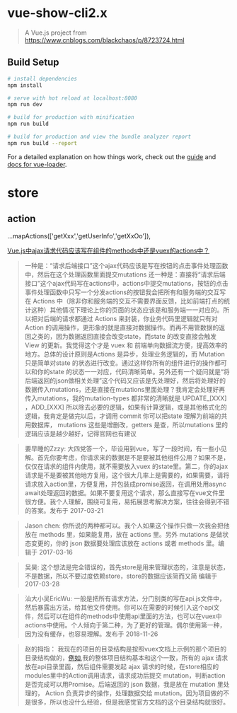 # vue-show-cli2.x

> A Vue.js project from https://www.cnblogs.com/blackchaos/p/8723724.html

## Build Setup

``` bash
# install dependencies
npm install

# serve with hot reload at localhost:8080
npm run dev

# build for production with minification
npm run build

# build for production and view the bundle analyzer report
npm run build --report
```

For a detailed explanation on how things work, check out the [guide](http://vuejs-templates.github.io/webpack/) and [docs for vue-loader](http://vuejs.github.io/vue-loader).


# store
## action
...mapActions(['getXxx','getUserInfo','getXxOo']),

[Vue.js中ajax请求代码应该写在组件的methods中还是vuex的actions中？](https://www.zhihu.com/question/57133837)
> 一种是：“请求后端接口”这个ajax代码应该是写在按钮的点击事件处理函数中，然后在这个处理函数里面提交mutations 还一种是：直接将“请求后端接口”这个ajax代码写在actions中，actions中提交mutations，按钮的点击事件处理函数中只写一个分发actions的按钮我会把所有和服务端的交互写在 Actions 中（除非你和服务端的交互不需要界面反馈，比如前端打点的统计这种）其他情况下理论上你的页面的状态应该是和服务端一一对应的。所以把对后端的请求都通过 Actions 来封装，你业务代码里逻辑就只有对Action 的调用操作，更形象的就是直接对数据操作。而再不用管数据的返回之类的，因为数据返回直接会改变state，而state 的改变直接会触发 View 的更新。我觉得这个才是 vuex 和 前端单向数据流方便，提高效率的地方。总体的设计原则是Actions 是异步，处理业务逻辑的，而 Mutation 只是简单对state 的状态进行改变。通过这样你所有的组件进行的操作都可以和你的state 的状态一一对应，代码清晰简单。另外还有一个疑问就是“将后端返回的json做相关处理”这个代码又应该是先处理好，然后将处理好的数据传入mutations，还是直接在mutations里面处理？我肯定会处理好再传入mutations，我的mutation-types 都非常的清晰就是 UPDATE_[XXX] ，ADD_[XXX] 所以除去必要的逻辑，如果有计算逻辑，或是其他格式化的逻辑，我肯定是做完以后，才调用 commit 你可以把state 理解为前端的共用数据库， mutations 这些是增删改，getters 是查，所以mutations 里的逻辑应该是越少越好，记得官网也有建议

> 要早睡的Zzzy: 大四党答一个，毕设用到vue，写了一段时间，有一些小见解。首先你要考虑，你请求来的数据是不是要被其他组件公用？如果不是，仅仅在请求的组件内使用，就不需要放入vuex 的state里。第二，你的ajax请求是不是要被其他地方复用，这个很大几率上是需要的，如果需要，请将请求放入action里，方便复用，并包装成promise返回，在调用处用async await处理返回的数据。如果不要复用这个请求，那么直接写在vue文件里很方便。我个人理解，围绕可复用，易拓展思考解决方案，往往会得到不错的答案。发布于 2017-03-21

> Jason chen: 你所说的两种都可以。我个人如果这个操作只做一次我会把他放在 methods 里，如果能复用，放在 actions 里。另外 mutations 是做状态变更的，你的 json 数据要处理应该放在 actions 或者 methods 里。编辑于 2017-03-16

> 吴昊: 这个想法是完全错误的，首先store是用来管理状态的，注意是状态，不是数据，所以不要过度依赖store，store的数据应该简而又简 编辑于 2017-03-28

> 汕大小吴EricWu: 一般是把所有请求方法，分门别类的写在api.js文件中，然后暴露出方法，给其他文件使用。你可以在需要的时候引入这个api文件，然后可以在组件的methods中使用api里面的方法，也可以在vuex中actions中使用。个人倾向于第二种，为了更好的管理。偶尔使用第一种，因为没有缓存，也容易理解。发布于 2018-11-26

> 赵的拇指： 我现在的项目的目录结构是按照vuex文档上示例的那个项目的目录结构做的，[例如](https://vuex.vuejs.org/zh/guide/structure.html),我的整体项目结构基本和这个一致，所有的 ajax 请求放在api目录里面，然后组件需要发起 ajax 请求的时候，在store相应的modules里中的Action调用请求，请求成功后提交 mutation，判断action是否完成可以用Promise。后端返回的 json 数据，我是放在 mutation 里处理的， Action 负责异步的操作，处理数据交给 mutation。因为项目做的不是很多，所以也没什么经验，但是我感觉官方文档的这个目录结构就很好。